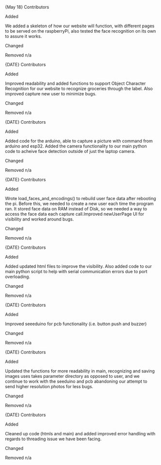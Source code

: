{May 18}
Contributors

Added

We added a skeleton of how our website will function, with different pages to be served on the raspberryPi, also tested the face recognition on its own to assure it works.

Changed

Removed
n/a

{DATE}
Contributors

Added

Improved readability and added functions to support Object Character Recognition for our website to recognize groceries through the label. Also improved capture new user to minimize bugs.

Changed

Removed
n/a

{DATE}
Contributors

Added

Added code for the arduino, able to capture a picture with command from arduino and esp32. Added the camera functionality to our main python code to acheive face detection outside of just the laptop camera.

Changed

Removed
n/a

{DATE}
Contributors

Added

Wrote load_faces_and_encodings() to rebuild user face data after rebooting the pi. Before this, we needed to create a new user each time the program ran. It stored face data on RAM instead of Disk, so we needed a way to access the face data each capture call.Improved newUserPage UI for visibility and worked around bugs.

Changed

Removed
n/a

{DATE}
Contributors

Added

Added updated html files to improve the visibility. Also added code to our main python script to help with serial communication errors due to port overloading.

Changed

Removed
n/a

{DATE}
Contributors

Added

Improved seeeduino for pcb functionality (i.e. button push and buzzer)

Changed

Removed
n/a

{DATE}
Contributors

Added

Updated the functions for more readability in main, recognizing and saving images uses takes parameter directory as opposed to user, and we continue to work with the seeduino and pcb abandoning our attempt to send higher resolution photos for less bugs.

Changed

Removed
n/a

{DATE}
Contributors

Added

Cleaned up code (htmls and main) and added improved error handling with regards to threading issue we have been facing.

Changed

Removed
n/a
